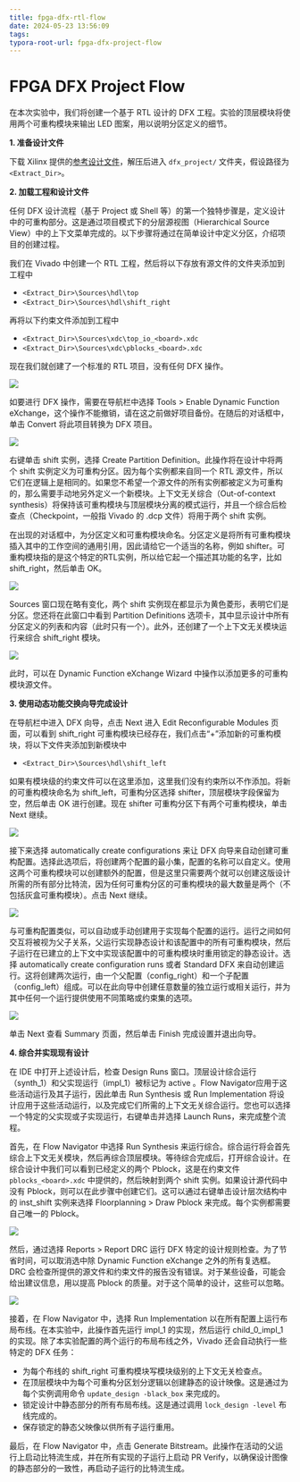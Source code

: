 ```yaml
---
title: fpga-dfx-rtl-flow
date: 2024-05-23 13:56:09
tags:
typora-root-url: fpga-dfx-project-flow
---
```


# FPGA DFX Project Flow

在本次实验中，我们将创建一个基于 RTL 设计的 DFX 工程。实验的顶层模块将使用两个可重构模块来输出 LED 图案，用以说明分区定义的细节。

**1. 准备设计文件**

下载 Xilinx 提供的[参考设计文件](https://www.xilinx.com/member/forms/download/design-license.html?cid=03e48cb4-ba89-496d-a3d7-cbaa2302ef79&filename=ug947-vivado-partial-reconfiguration-tutorial.zip)，解压后进入 `dfx_project/` 文件夹，假设路径为 `<Extract_Dir>`。

**2. 加载工程和设计文件**

任何 DFX 设计流程（基于 Project 或 Shell 等）的第一个独特步骤是，定义设计中的可重构部分。这是通过项目模式下的分层源视图（Hierarchical Source View）中的上下文菜单完成的。以下步骤将通过在简单设计中定义分区，介绍项目的创建过程。

我们在 Vivado 中创建一个 RTL 工程，然后将以下存放有源文件的文件夹添加到工程中

- `<Extract_Dir>\Sources\hdl\top`
- `<Extract_Dir>\Sources\hdl\shift_right`

再将以下约束文件添加到工程中

- `<Extract_Dir>\Sources\xdc\top_io_<board>.xdc`
- `<Extract_Dir>\Sources\xdc\pblocks_<board>.xdc`

现在我们就创建了一个标准的 RTL 项目，没有任何 DFX 操作。

![](/1.png)

如要进行 DFX 操作，需要在导航栏中选择 Tools > Enable Dynamic Function eXchange，这个操作不能撤销，请在这之前做好项目备份。在随后的对话框中，单击 Convert 将此项目转换为 DFX 项目。

![](/2.png)

右键单击 shift 实例，选择 Create Partition Definition。此操作将在设计中将两个 shift 实例定义为可重构分区。因为每个实例都来自同一个 RTL 源文件，所以它们在逻辑上是相同的。如果您不希望一个源文件的所有实例都被定义为可重构的，那么需要手动地另外定义一个新模块。上下文无关综合（Out-of-context synthesis）将保持该可重构模块与顶层模块分离的模式运行，并且一个综合后检查点（Checkpoint，一般指 Vivado 的 .dcp 文件）将用于两个 shift 实例。

在出现的对话框中，为分区定义和可重构模块命名。分区定义是将所有可重构模块插入其中的工作空间的通用引用，因此请给它一个适当的名称，例如 shifter。可重构模块指的是这个特定的RTL实例，所以给它起一个描述其功能的名字，比如 shift_right，然后单击 OK。

![](/3.png)

Sources 窗口现在略有变化，两个 shift 实例现在都显示为黄色菱形，表明它们是分区。您还将在此窗口中看到 Partition Definitions 选项卡，其中显示设计中所有分区定义的列表和内容（此时只有一个）。此外，还创建了一个上下文无关模块运行来综合 shift_right 模块。

![](4.png)

此时，可以在 Dynamic Function eXchange Wizard 中操作以添加更多的可重构模块源文件。

**3. 使用动态功能交换向导完成设计**

在导航栏中进入 DFX 向导，点击 Next 进入 Edit Reconfigurable Modules 页面，可以看到 shift_right 可重构模块已经存在，我们点击“+”添加新的可重构模块，将以下文件夹添加到新模块中

- `<Extract_Dir>\Sources\hdl\shift_left`

如果有模块级的约束文件可以在这里添加，这里我们没有约束所以不作添加。将新的可重构模块命名为 shift_left，可重构分区选择 shifter，顶层模块字段保留为空，然后单击 OK 进行创建。现在 shifter 可重构分区下有两个可重构模块，单击 Next 继续。

![](5.png)

接下来选择 automatically create configurations 来让 DFX 向导来自动创建可重构配置。选择此选项后，将创建两个配置的最小集，配置的名称可以自定义。使用这两个可重构模块可以创建额外的配置，但是这里只需要两个就可以创建这版设计所需的所有部分比特流，因为任何可重构分区的可重构模块的最大数量是两个（不包括灰盒可重构模块）。点击 Next 继续。

![](7.png)

与可重构配置类似，可以自动或手动创建用于实现每个配置的运行。运行之间如何交互将被视为父子关系，父运行实现静态设计和该配置中的所有可重构模块，然后子运行在已建立的上下文中实现该配置中的可重构模块时重用锁定的静态设计。选择 automatically create configuration runs 或者 Standard DFX 来自动创建运行。这将创建两次运行，由一个父配置（config_right）和一个子配置（config_left）组成。可以在此向导中创建任意数量的独立运行或相关运行，并为其中任何一个运行提供使用不同策略或约束集的选项。

![](9.png)

单击 Next 查看 Summary 页面，然后单击 Finish 完成设置并退出向导。

**4. 综合并实现现有设计**

在 IDE 中打开上述设计后，检查 Design Runs 窗口。顶层设计综合运行（synth_1）和父实现运行（impl_1）被标记为 active 。Flow Navigator应用于这些活动运行及其子运行，因此单击 Run Synthesis 或 Run Implementation 将设计应用于这些活动运行，以及完成它们所需的上下文无关综合运行。您也可以选择一个特定的父实现或子实现运行，右键单击并选择 Launch Runs，来完成整个流程。

首先，在 Flow Navigator 中选择 Run Synthesis 来运行综合。综合运行将会首先综合上下文无关模块，然后再综合顶层模块。等待综合完成后，打开综合设计。在综合设计中我们可以看到已经定义的两个 Pblock，这是在约束文件 `pblocks_<board>.xdc` 中提供的，然后映射到两个 shift 实例。如果设计源代码中没有 Pblock，则可以在此步骤中创建它们。这可以通过右键单击设计层次结构中的 inst_shift 实例来选择 Floorplanning > Draw Pblock 来完成。每个实例都需要自己唯一的 Pblock。

![](11.png)

然后，通过选择 Reports > Report DRC 运行 DFX 特定的设计规则检查。为了节省时间，可以取消选中除 Dynamic Function eXchange 之外的所有复选框。DRC 会检查所提供的源文件和约束文件的报告没有错误。对于某些设备，可能会给出建议信息，用以提高 Pblock 的质量。对于这个简单的设计，这些可以忽略。

![](12.png)

接着，在 Flow Navigator 中，选择 Run Implementation 以在所有配置上运行布局布线。在本实验中，此操作首先运行 impl_1 的实现，然后运行 child_0_impl_1 的实现。除了本实验配置的两个运行的布局布线之外，Vivado 还会自动执行一些特定的 DFX 任务：

- 为每个布线的 shift_right 可重构模块写模块级别的上下文无关检查点。
- 在顶层模块中为每个可重构分区划分逻辑以创建静态的设计映像。这是通过为每个实例调用命令 `update_design -black_box` 来完成的。
- 锁定设计中静态部分的所有布局布线。这是通过调用 `lock_design -level` 布线完成的。
- 保存锁定的静态父映像以供所有子运行重用。

最后，在 Flow Navigator 中，点击 Generate Bitstream。此操作在活动的父运行上启动比特流生成，并在所有实现的子运行上启动 PR Verify，以确保设计图像的静态部分的一致性，再启动子运行的比特流生成。

